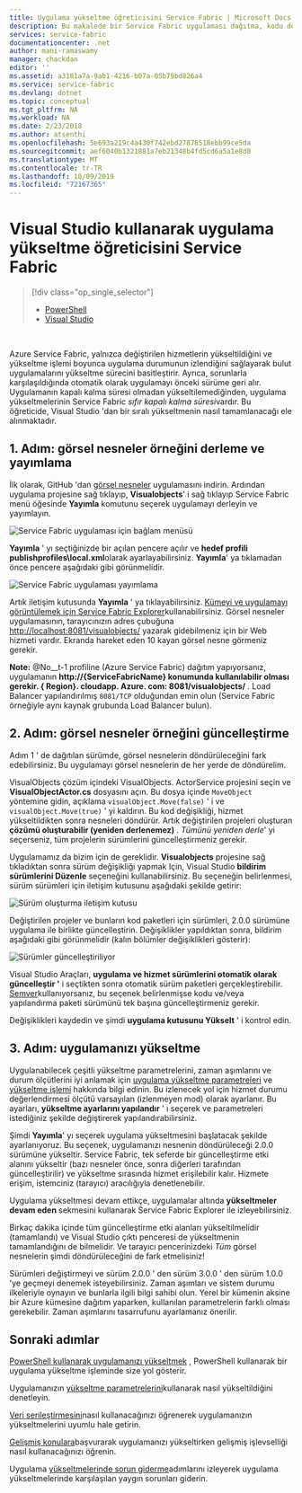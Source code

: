 ```yaml
---
title: Uygulama yükseltme öğreticisini Service Fabric | Microsoft Docs
description: Bu makalede bir Service Fabric uygulaması dağıtma, kodu değiştirme ve Visual Studio kullanarak bir yükseltmeyi kullanıma alma deneyimi gösterilmektedir.
services: service-fabric
documentationcenter: .net
author: mani-ramaswamy
manager: chackdan
editor: ''
ms.assetid: a3181a7a-9ab1-4216-b07a-05b79bd826a4
ms.service: service-fabric
ms.devlang: dotnet
ms.topic: conceptual
ms.tgt_pltfrm: NA
ms.workload: NA
ms.date: 2/23/2018
ms.author: atsenthi
ms.openlocfilehash: 5e693a219c4a430f742ebd27878518ebb99ce5da
ms.sourcegitcommit: aef6040b1321881a7eb21348b4fd5cd6a5a1e8d8
ms.translationtype: MT
ms.contentlocale: tr-TR
ms.lasthandoff: 10/09/2019
ms.locfileid: "72167365"
---
```

# <a name="service-fabric-application-upgrade-tutorial-using-visual-studio"></a>Visual Studio kullanarak uygulama yükseltme öğreticisini Service Fabric
> [!div class="op_single_selector"]
> * [PowerShell](service-fabric-application-upgrade-tutorial-powershell.md)
> * [Visual Studio](service-fabric-application-upgrade-tutorial.md)
> 
> 

<br/>

Azure Service Fabric, yalnızca değiştirilen hizmetlerin yükseltildiğini ve yükseltme işlemi boyunca uygulama durumunun izlendiğini sağlayarak bulut uygulamalarını yükseltme sürecini basitleştirir. Ayrıca, sorunlarla karşılaşıldığında otomatik olarak uygulamayı önceki sürüme geri alır. Uygulamanın kapalı kalma süresi olmadan yükseltilemediğinden, uygulama yükseltmelerinin Service Fabric *sıfır kapalı kalma süresi*vardır. Bu öğreticide, Visual Studio 'dan bir sıralı yükseltmenin nasıl tamamlanacağı ele alınmaktadır.

## <a name="step-1-build-and-publish-the-visual-objects-sample"></a>1\. Adım: görsel nesneler örneğini derleme ve yayımlama
İlk olarak, GitHub 'dan [görsel nesneler](https://github.com/Azure-Samples/service-fabric-dotnet-getting-started/tree/classic/Actors/VisualObjects) uygulamasını indirin. Ardından uygulama projesine sağ tıklayıp, **Visualobjects**' i sağ tıklayıp Service Fabric menü öğesinde **Yayımla** komutunu seçerek uygulamayı derleyin ve yayımlayın.

![Service Fabric uygulaması için bağlam menüsü][image1]

**Yayımla** ' yı seçtiğinizde bir açılan pencere açılır ve **hedef profili** **publishprofiles\local.xml**olarak ayarlayabilirsiniz. **Yayımla**' ya tıklamadan önce pencere aşağıdaki gibi görünmelidir.

![Service Fabric uygulaması yayımlama][image2]

Artık iletişim kutusunda **Yayımla** ' ya tıklayabilirsiniz. [Kümeyi ve uygulamayı görüntülemek için Service Fabric Explorer](service-fabric-visualizing-your-cluster.md)kullanabilirsiniz. Görsel nesneler uygulamasının, tarayıcınızın adres çubuğuna [http://localhost:8081/visualobjects/](http://localhost:8081/visualobjects/) yazarak gidebilmeniz için bir Web hizmeti vardır.  Ekranda hareket eden 10 kayan görsel nesne görmeniz gerekir.

**Note:** @No__t-1 profiline (Azure Service Fabric) dağıtım yapıyorsanız, uygulamanın **http://{ServiceFabricName} konumunda kullanılabilir olması gerekir. { Region}. cloudapp. Azure. com: 8081/visualobjects/** . Load Balancer yapılandırılmış `8081/TCP` olduğundan emin olun (Service Fabric örneğiyle aynı kaynak grubunda Load Balancer bulun).

## <a name="step-2-update-the-visual-objects-sample"></a>2\. Adım: görsel nesneler örneğini güncelleştirme
Adım 1 ' de dağıtılan sürümde, görsel nesnelerin döndürüleceğini fark edebilirsiniz. Bu uygulamayı görsel nesnelerin de her yerde de döndürelim.

VisualObjects çözüm içindeki VisualObjects. ActorService projesini seçin ve **VisualObjectActor.cs** dosyasını açın. Bu dosya içinde `MoveObject` yöntemine gidin, açıklama `visualObject.Move(false)` ' i ve `visualObject.Move(true)` ' yi kaldırın. Bu kod değişikliği, hizmet yükseltildikten sonra nesneleri döndürür.  Artık değiştirilen projeleri oluşturan **çözümü oluşturabilir (yeniden derlenemez)** . *Tümünü yeniden derle*' yi seçerseniz, tüm projelerin sürümlerini güncelleştirmeniz gerekir.

Uygulamamız da bizim için de gereklidir. **Visualobjects** projesine sağ tıkladıktan sonra sürüm değişikliği yapmak Için, Visual Studio **bildirim sürümlerini Düzenle** seçeneğini kullanabilirsiniz. Bu seçeneğin belirlenmesi, sürüm sürümleri için iletişim kutusunu aşağıdaki şekilde getirir:

![Sürüm oluşturma iletişim kutusu][image3]

Değiştirilen projeler ve bunların kod paketleri için sürümleri, 2.0.0 sürümüne uygulama ile birlikte güncelleştirin. Değişiklikler yapıldıktan sonra, bildirim aşağıdaki gibi görünmelidir (kalın bölümler değişiklikleri gösterir):

![Sürümler güncelleştiriliyor][image4]

Visual Studio Araçları, **uygulama ve hizmet sürümlerini otomatik olarak güncelleştir '** i seçtikten sonra otomatik sürüm paketleri gerçekleştirebilir. [Semver](http://www.semver.org)kullanıyorsanız, bu seçenek belirlenmişse kodu ve/veya yapılandırma paketi sürümünü tek başına güncelleştirmeniz gerekir.

Değişiklikleri kaydedin ve şimdi **uygulama kutusunu Yükselt** ' i kontrol edin.

## <a name="step-3--upgrade-your-application"></a>3\. Adım: uygulamanızı yükseltme
Uygulanabilecek çeşitli yükseltme parametrelerini, zaman aşımlarını ve durum ölçütlerini iyi anlamak için [uygulama yükseltme parametreleri](service-fabric-application-upgrade-parameters.md) ve [yükseltme işlemi](service-fabric-application-upgrade.md) hakkında bilgi edinin. Bu izlenecek yol için hizmet durumu değerlendirmesi ölçütü varsayılan (izlenmeyen mod) olarak ayarlanır. Bu ayarları, **yükseltme ayarlarını yapılandır** ' ı seçerek ve parametreleri istediğiniz şekilde değiştirerek yapılandırabilirsiniz.

Şimdi **Yayımla**' yı seçerek uygulama yükseltmesini başlatacak şekilde ayarlanıyoruz. Bu seçenek, uygulamanızı nesnenin döndürüleceği 2.0.0 sürümüne yükseltir. Service Fabric, tek seferde bir güncelleştirme etki alanını yükseltir (bazı nesneler önce, sonra diğerleri tarafından güncelleştirilir) ve yükseltme sırasında hizmet erişilebilir kalır. Hizmete erişim, istemciniz (tarayıcı) aracılığıyla denetlenebilir.  

Uygulama yükseltmesi devam ettikçe, uygulamalar altında **yükseltmeler devam eden** sekmesini kullanarak Service Fabric Explorer ile izleyebilirsiniz.

Birkaç dakika içinde tüm güncelleştirme etki alanları yükseltilmelidir (tamamlandı) ve Visual Studio çıktı penceresi de yükseltmenin tamamlandığını de bilmelidir. Ve tarayıcı pencerinizdeki *Tüm* görsel nesnelerin şimdi döndürüleceğini de fark etmelisiniz!

Sürümleri değiştirmeyi ve sürüm 2.0.0 ' den sürüm 3.0.0 ' den sürüm 1.0.0 'ye geçmeyi denemek isteyebilirsiniz. Zaman aşımları ve sistem durumu ilkeleriyle oynayın ve bunlarla ilgili bilgi sahibi olun. Yerel bir kümenin aksine bir Azure kümesine dağıtım yaparken, kullanılan parametrelerin farklı olması gerekebilir. Zaman aşımlarını tasarrufunu ayarlamanız önerilir.

## <a name="next-steps"></a>Sonraki adımlar
[PowerShell kullanarak uygulamanızı yükseltmek](service-fabric-application-upgrade-tutorial-powershell.md) , PowerShell kullanarak bir uygulama yükseltme işleminde size yol gösterir.

Uygulamanızın [yükseltme parametrelerini](service-fabric-application-upgrade-parameters.md)kullanarak nasıl yükseltildiğini denetleyin.

[Veri serileştirmesini](service-fabric-application-upgrade-data-serialization.md)nasıl kullanacağınızı öğrenerek uygulamanızın yükseltmelerini uyumlu hale getirin.

[Gelişmiş konulara](service-fabric-application-upgrade-advanced.md)başvurarak uygulamanızı yükseltirken gelişmiş işlevselliği nasıl kullanacağınızı öğrenin.

Uygulama [yükseltmelerinde sorun giderme](service-fabric-application-upgrade-troubleshooting.md)adımlarını izleyerek uygulama yükseltmelerinde karşılaşılan yaygın sorunları giderin.

[image1]: media/service-fabric-application-upgrade-tutorial/upgrade7.png
[image2]: media/service-fabric-application-upgrade-tutorial/upgrade1.png
[image3]: media/service-fabric-application-upgrade-tutorial/upgrade5.png
[image4]: media/service-fabric-application-upgrade-tutorial/upgrade6.png
